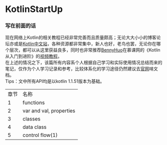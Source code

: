 # KotlinStartUp

### 写在前面的话
现在网络上Kotlin的相关教程已经非常完善而且质量颇高；无论大大小小的博客论坛亦或是[Kotlin中文站](https://www.kotliner.cn)，各种资源都非常集中，新人也好，老鸟也罢，无论你在哪个层次，都可以从这里获益良多，同时也非常推荐[BennyHuo](https://github.com/enbandari)在慕课网的《Kotlin从入门到进阶》的[视频教程](https://github.com/enbandari/Kotlin-Tutorials)。  
在上述的情况之下，该篇所有内容系个人根据自己学习和实际使用情况总结而来的笔记，仅作为个人学习记录和参考，比较体系化的学习途径仍然建议去[官网](https://www.kotlinlang.org)啃文档。  
Tips：文中所有API均是以kotlin 1.1.51版本为基础。 

<table>
<tr>
<td>章节</td><td>名称</td>
</tr>
<tr>
<td>1</td><td>functions</td>
</tr>
<tr>
<td>2</td><td>var and val, properties</td>
</tr>
<tr>
<td>3</td><td>classes</td>
</tr>
<tr>
<td>4</td><td>data class</td>
</tr>
<tr>
<td>5</td><td>control flow(1)</td>
</tr>
</table> 

